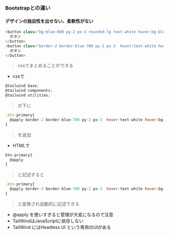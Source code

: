 ### Bootstrapとの違い
#### デザインの独自性を出せない、柔軟性がない
```js
<button class="bg-blue-600 py-2 px-3 rounded-lg text-white hover:bg-blue-700 transition">
  ボタン
</button>
<button class="border-2 border-blue-700 py-2 px-3  hover:text-white hover:bg-blue-700 transition">
  ボタン
</button>
```
> cssでまとめることができる
- cssで
```js
@tailwind base;
@tailwind components;
@tailwind utilities;
```
> の下に
```js
.btn-primary{
  @apply border-2 border-blue-700 py-2 px-3  hover:text-white hover:bg-blue-700 transition
}
```
> を追加
- HTMLで
```js
btn-primary{
  @apply 
}
```
> と記述すると
```js
.btn-primary{
  @apply border-2 border-blue-700 py-2 px-3  hover:text-white hover:bg-blue-700 transition
}
```
> と変換され自動的に記述できる
- @apply を使いすぎると管理が大変になるので注意
- TailWindはJavaScriptに依存しない
- TailWind にはHeadless UI という専用のUIがある

